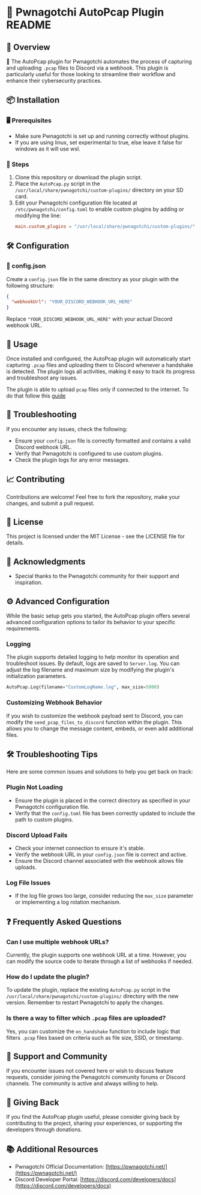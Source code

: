 
# 📝 Pwnagotchi AutoPcap Plugin README

## 🎯 Overview
🔗 The AutoPcap plugin for Pwnagotchi automates the process of capturing and uploading `.pcap` files to Discord via a webhook. This plugin is particularly useful for those looking to streamline their workflow and enhance their cybersecurity practices.

## 📦 Installation

### 🖥️ Prerequisites

- Make sure Pwnagotchi is set up and running correctly without plugins.
- If you are using linux, set experimental to true, else leave it false for windows as it will use wsl.

### 🚀 Steps
1. Clone this repository or download the plugin script.
2. Place the `AutoPcap.py` script in the `/usr/local/share/pwnagotchi/custom-plugins/` directory on your SD card.
3. Edit your Pwnagotchi configuration file located at `/etc/pwnagotchi/config.toml` to enable custom plugins by adding or modifying the line:
   ```toml
   main.custom_plugins = "/usr/local/share/pwnagotchi/custom-plugins/"
   ```

## 🛠️ Configuration

### 📄 config.json
Create a `config.json` file in the same directory as your plugin with the following structure:
```json
{
  "webhookUrl": "YOUR_DISCORD_WEBHOOK_URL_HERE"
}
```
Replace `"YOUR_DISCORD_WEBHOOK_URL_HERE"` with your actual Discord webhook URL.

## 🚦 Usage
Once installed and configured, the AutoPcap plugin will automatically start capturing `.pcap` files 
and uploading them to Discord whenever a handshake is detected. 
The plugin logs all activities, making it easy to track its progress and troubleshoot any issues.

The plugin is able to upload `pcap` files only if connected to the internet. 
To do that follow this [guide](https://www.youtube.com/watch?v=z5yb43PlhEA)

## 🐛 Troubleshooting

If you encounter any issues, check the following:
- Ensure your `config.json` file is correctly formatted and contains a valid Discord webhook URL.
- Verify that Pwnagotchi is configured to use custom plugins.
- Check the plugin logs for any error messages.

## 📈 Contributing

Contributions are welcome! Feel free to fork the repository, make your changes, and submit a pull request.

## 📜 License

This project is licensed under the MIT License - see the LICENSE file for details.

## 📢 Acknowledgments

- Special thanks to the Pwnagotchi community for their support and inspiration.

## ⚙️ Advanced Configuration
While the basic setup gets you started, 
the AutoPcap plugin offers several advanced configuration options
to tailor its behavior to your specific requirements.

### Logging

The plugin supports detailed logging to help monitor its operation and troubleshoot issues.
By default, logs are saved to `Server.log`. 
You can adjust the log filename and maximum size by modifying the plugin's initialization parameters.

```python
AutoPcap.Log(filename="CustomLogName.log", max_size=5000)
```

### Customizing Webhook Behavior

If you wish to customize the webhook payload sent to Discord,
you can modify the `send_pcap_files_to_discord` function within the plugin.
This allows you to change the message content, embeds, or even add additional files.

## 🛠️ Troubleshooting Tips

Here are some common issues and solutions to help you get back on track:

### Plugin Not Loading
- Ensure the plugin is placed in the correct directory as specified in your Pwnagotchi configuration file.
- Verify that the `config.toml` file has been correctly updated to include the path to custom plugins.

### Discord Upload Fails
- Check your internet connection to ensure it's stable.
- Verify the webhook URL in your `config.json` file is correct and active.
- Ensure the Discord channel associated with the webhook allows file uploads.

### Log File Issues
- If the log file grows too large, consider reducing the `max_size` parameter or implementing a log rotation mechanism.

## ❓ Frequently Asked Questions

### Can I use multiple webhook URLs?
Currently, the plugin supports one webhook URL at a time.
However, you can modify the source code to iterate through a list of webhooks if needed.

### How do I update the plugin?
To update the plugin, replace the existing `AutoPcap.py` script in the `/usr/local/share/pwnagotchi/custom-plugins/` 
directory with the new version. Remember to restart Pwnagotchi to apply the changes.

### Is there a way to filter which `.pcap` files are uploaded?
Yes, you can customize the `on_handshake` function to include logic that filters `.pcap` files based on criteria such as file size, SSID, or timestamp.

## 📢 Support and Community
If you encounter issues not covered here or wish to discuss feature requests, consider joining the Pwnagotchi community forums or Discord channels. The community is active and always willing to help.

## 🌟 Giving Back
If you find the AutoPcap plugin useful, please consider giving back by contributing to the project, 
sharing your experiences, or supporting the developers through donations.

## 📚 Additional Resources
- Pwnagotchi Official Documentation: [https://pwnagotchi.net/](https://pwnagotchi.net/)
- Discord Developer Portal: [https://discord.com/developers/docs](https://discord.com/developers/docs)
